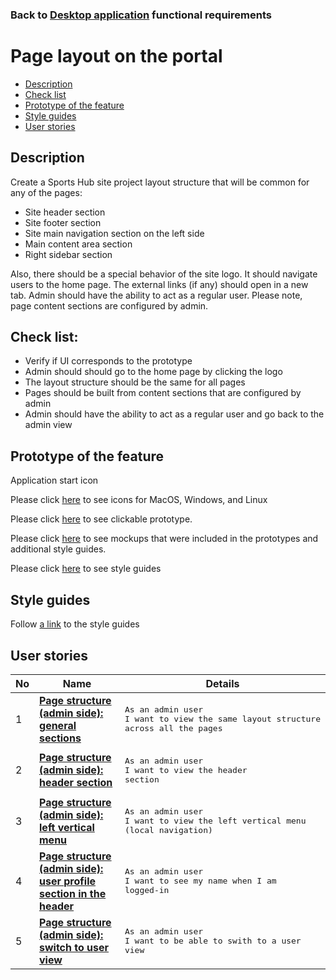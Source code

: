 ### Back to [Desktop application](/sports_hub_portal/desktop_application_features/desktop_application_features_list/README.md) functional requirements

# Page layout on the portal

- [Description](#description)
- [Check list](#check-list)
- [Prototype of the feature](#prototype-of-the-feature)
- [Style guides](#style-guides)
- [User stories](#user-stories)

## Description

Create a Sports Hub site project layout structure that will be common for any of the pages:
  - Site header section
  - Site footer section
  - Site main navigation section on the left side
  - Main content area section
  - Right sidebar section

Also, there should be a special behavior of the site logo. It should navigate users to the home page. The external links (if any) should open in a new tab. Admin should have the ability to act as a regular user.
Please note, page content sections are configured by admin.

## Check list:

  - Verify if UI corresponds to the prototype
  - Admin should should go to the home page by clicking the logo
  - The layout structure should be the same for all pages
  - Pages should be built from content sections that are configured by admin
  - Admin should have the ability to act as a regular user and go back to the admin view

## Prototype of the feature

Application start icon

Please click [here](https://www.figma.com/file/Af10pm4LKvLpBUDvenPAWZ/Start-icon?node-id=0%3A1) to see icons for MacOS, Windows, and Linux

Please click [here](https://www.figma.com/proto/JVDTph8VY9Ye7kz8BTDxhJ/%231---Sports-Hub-General-Prototype?page-id=0%3A1073&node-id=0%3A1586&viewport=266%2C48%2C0.02&scaling=min-zoom&starting-point-node-id=0%3A1586) to see clickable prototype.

Please click [here](https://www.figma.com/file/JVDTph8VY9Ye7kz8BTDxhJ/%231---Sports-Hub-General-Prototype?node-id=0%3A1073) to see mockups that were included in the prototypes and additional style guides.

Please click [here](https://www.figma.com/proto/0zkkf5WC77OSpvyD6YXpFE/Style-guides?page-id=0%3A1&node-id=54%3A6358&viewport=266%2C48%2C0.54&scaling=min-zoom&starting-point-node-id=19%3A5368) to see style guides

## Style guides

Follow [a link](https://www.figma.com/proto/0zkkf5WC77OSpvyD6YXpFE/Style-guides?page-id=0%3A1&node-id=19%3A5368&viewport=266%2C48%2C0.54&scaling=min-zoom&starting-point-node-id=19%3A5368) to the style guides

## User stories

No           |      Name     |   Details
------------ | ------------- | -------------
1 |[**Page structure (admin side): general sections**](/sports_hub_portal/desktop_application_features/project_layout/user_stories/admin_side_general_page_structure/README.md)|<pre>As an admin user<br>I want to view the same layout structure across all the pages</pre>
2 |[**Page structure (admin side): header section**](/sports_hub_portal/desktop_application_features/project_layout/user_stories/admin_side_page_structure_header/README.md)|<pre>As an admin user<br>I want to view the header section</pre>
3 |[**Page structure (admin side): left vertical menu**](/sports_hub_portal/desktop_application_features/project_layout/user_stories/admin_side_left_vertical_menu/README.md)|<pre>As an admin user<br>I want to view the left vertical menu (local navigation)</pre>
4 |[**Page structure (admin side): user profile section in the header**](/sports_hub_portal/desktop_application_features/project_layout/user_stories/admin_side_user_profile_header_section/README.md)|<pre>As an admin user<br>I want to see my name when I am logged-in</pre>
5 |[**Page structure (admin side): switch to user view**](/sports_hub_portal/desktop_application_features/project_layout/user_stories/admin_side_switch_to_user_view/README.md)|<pre>As an admin user<br>I want to be able to swith to a user view</pre>
